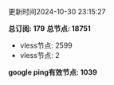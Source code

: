 更新时间2024-10-30 23:15:27

**总订阅: 179**
**总节点: 18751**
- vless节点: 2599
- vless节点: 2

**google ping有效节点: 1039**
